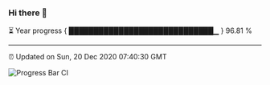 ### Hi there 👋

⏳ Year progress { █████████████████████████████▁ } 96.81 %

---

⏰ Updated on Sun, 20 Dec 2020 07:40:30 GMT

![Progress Bar CI](https://github.com/duykhang68/duykhang68/workflows/Progress%20Bar%20CI/badge.svg)
